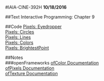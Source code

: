 #IAIA-CINE-392H
**10/18/2016**

##Text
Interactive Programming: Chapter 9  

##Code
[Pixels: Eyedropper](../c++/018_Pixels_Eyedropper)  
[Pixels: Circles](../c++/019_Pixels_Circles)  
[Pixels: Lines](../c++/020_Pixels_Lines)  
[Pixels: Colors](../c++/021_Pixels_Colors)  
[Pixels: BrightestPoint](../c++/022_Pixels_BrightestPoint)  

##Notes  
###openFrameworks
[ofColor Documentation](http://openframeworks.cc/documentation/types/ofColor/)  
[ofPixels Documentation](http://openframeworks.cc/documentation/graphics/ofPixels/)   
[ofTexture Documentation](http://openframeworks.cc/documentation/graphics/ofPixels/)  
